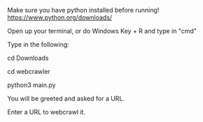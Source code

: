 Make sure you have python installed before running! https://www.python.org/downloads/

Open up your terminal, or do Windows Key + R and type in "cmd"

Type in the following:

cd Downloads

cd webcrawler

python3 main.py


You will be greeted and asked for a URL.

Enter a URL to webcrawl it.
